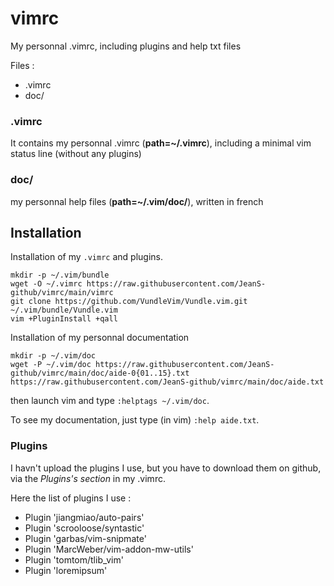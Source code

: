 # vimrc
My personnal .vimrc, including plugins and help txt files

Files :

* .vimrc
* doc/

### .vimrc

It contains my personnal .vimrc (**path=~/.vimrc**), including a minimal vim status line (without any plugins)

### doc/

my personnal help files (**path=~/.vim/doc/**), written in french

## Installation

Installation of my `.vimrc` and plugins.

```shell
mkdir -p ~/.vim/bundle
wget -O ~/.vimrc https://raw.githubusercontent.com/JeanS-github/vimrc/main/vimrc
git clone https://github.com/VundleVim/Vundle.vim.git ~/.vim/bundle/Vundle.vim
vim +PluginInstall +qall
```
Installation of my personnal documentation

```shell
mkdir -p ~/.vim/doc
wget -P ~/.vim/doc https://raw.githubusercontent.com/JeanS-github/vimrc/main/doc/aide-0{01..15}.txt https://raw.githubusercontent.com/JeanS-github/vimrc/main/doc/aide.txt
```

then launch vim and type `:helptags ~/.vim/doc`.

To see my documentation, just type (in vim) `:help aide.txt`.

### Plugins

I havn't upload the plugins I use, but you have to download them on github, via the *Plugins's section* in my .vimrc.

Here the list of plugins I use : 

* Plugin 'jiangmiao/auto-pairs'
* Plugin 'scrooloose/syntastic'
* Plugin 'garbas/vim-snipmate'
* Plugin 'MarcWeber/vim-addon-mw-utils'
* Plugin 'tomtom/tlib_vim'
* Plugin 'loremipsum'

